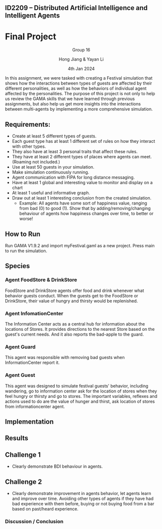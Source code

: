 ## ID2209 – Distributed Artificial Intelligence and Intelligent Agents
# Final Project

<p align="center"> Group 16 </p>
<p align="center"> Hong Jiang & Yayan Li </p>
<p align="center"> 4th Jan 2024 </p>

In this assignment, we were tasked with creating a Festival simulation that shows how the interactions between types of guests are affected by their different personalities, as well as how the behaviors of individual agent affected by the personalities. The purpose of this project is not only to help us review the GAMA skills that we have learned through previous assignments, but also help us get more insights into the interactions between multi-agents by implementing a more comprehensive simulation.


## Requirements:

- Create at least 5 different types of guests.
- Each guest type has at least 1 different set of rules on how they interact with other types.
- They also have at least 3 personal traits that affect these rules.
- They have at least 2 different types of places where agents can meet. (Roaming not included.)
- Use at least 50 guests in your simulation.
- Make simulation continuously running.
- Agent communication with FIPA for long distance messaging.
- Have at least 1 global and interesting value to monitor and display on a chart
- At least 1 useful and informative graph.
- Draw out at least 1 interesting conclusion from the created simulation.
    - Example: All agents have some sort of happiness value, ranging from bad (0) to good (1). Show that by adding/removing/changing behaviour of agents how happiness changes over time, to better or worse!


## How to Run
Run GAMA V1.9.2 and import myFestival.gaml as a new project. Press main to run the simulation. 

## Species
### Agent FoodStore & DrinkStore
FoodStore and DrinkStore agents offer food and drink whenever what behavior guests conduct. When the guests get to the FoodStore or DrinkStore, their value of hungry and thirsty would be replenished.

### Agent InfomationCenter
The Information Center acts as a central hub for information about the locations of Stores. It provides directions to the nearest Store based on the guest's current needs. And it also reports the bad-apple to the guard.

### Agent Guard
This agent was responsible with removing bad guests when InformationCenter report it.

### Agent Guest
This agent was designed to simulate festival guests' behavior, including wandering, go to information center ask for the location of stores when they feel hungry or thirsty and go to stores. The important variables, reflexes and actions used to do are the value of hunger and thirst, ask location of stores from informationcenter agent.

## Implementation



## Results




## Challenge 1

- Clearly demonstrate BDI behaviour in agents.


## Challenge 2

- Clearly demonstrate improvement in agents behavior, let agents learn and improve over time. Avoiding other types of agents if they have had bad experience with them before, buying or not buying food from a bar based on past/heard experience.

 
### Discussion / Conclusion

